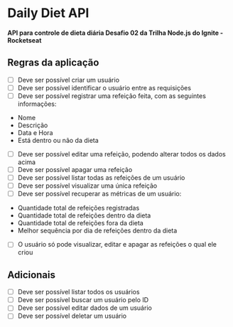# Daily Diet API

**API para controle de dieta diária
Desafio 02 da Trilha Node.js do Ignite - Rocketseat**

## Regras da aplicação

- [ ] Deve ser possível criar um usuário
- [ ] Deve ser possível identificar o usuário entre as requisições
- [ ] Deve ser possível registrar uma refeição feita, com as seguintes informações:
- Nome
- Descrição
- Data e Hora
- Está dentro ou não da dieta
- [ ] Deve ser possível editar uma refeição, podendo alterar todos os dados acima
- [ ] Deve ser possível apagar uma refeição
- [ ] Deve ser possível listar todas as refeições de um usuário
- [ ] Deve ser possível visualizar uma única refeição
- [ ] Deve ser possível recuperar as métricas de um usuário:
- Quantidade total de refeições registradas
- Quantidade total de refeições dentro da dieta
- Quantidade total de refeições fora da dieta
- Melhor sequência por dia de refeições dentro da dieta
- [ ] O usuário só pode visualizar, editar e apagar as refeições o qual ele criou

## Adicionais

- [ ] Deve ser possível listar todos os usuários
- [ ] Deve ser possível buscar um usuário pelo ID
- [ ] Deve ser possível editar dados de um usuário
- [ ] Deve ser possível deletar um usuário